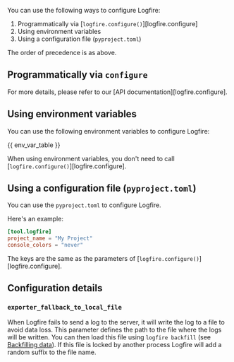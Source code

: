 You can use the following ways to configure Logfire:

1. Programmatically via [`logfire.configure()`][logfire.configure]
2. Using environment variables
3. Using a configuration file (`pyproject.toml`)

The order of precedence is as above.

## Programmatically via `configure`

For more details, please refer to our [API documentation][logfire.configure].

## Using environment variables

You can use the following environment variables to configure Logfire:

{{ env_var_table }}

When using environment variables, you don't need to call [`logfire.configure()`][logfire.configure].

## Using a configuration file (`pyproject.toml`)

You can use the `pyproject.toml` to configure Logfire.

Here's an example:

```toml
[tool.logfire]
project_name = "My Project"
console_colors = "never"
```

The keys are the same as the parameters of [`logfire.configure()`][logfire.configure].

## Configuration details

### `exporter_fallback_to_local_file`

When Logfire fails to send a log to the server, it will write the log to a file to avoid data loss.
This parameter defines the path to the file where the logs will be written.
You can then load this file using `logfire backfill` (see [Backfilling data](advanced/backfill.md)).
If this file is locked by another process Logfire will add a random suffix to the file name.
